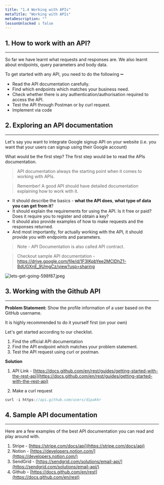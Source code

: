 ```yaml
---
title: "1.4 Working with APIs"
metaTitle: "Working with APIs"
metaDescription: ""
lessonUnlocked : false
---
```




## 1. How to work with an API?

---

So far we have learnt what requests and responses are. We also learnt about endpoints, query parameters and body data. 

To get started with any API, you need to do the following ➖

- Read the API documentation carefully.
- Find which endpoints which matches your business need.
- Check whether there is any authentication/authorisation required to access the API.
- Test the API through Postman or by curl request.
- Implement via code

## 2. Exploring an API documentation

---

Let's say you want to integrate Google signup API on your website (i.e. you want that your users can signup using their Google account)

What would be the first step? The first step would be to read the APIs documentation. 

> API documentation always the starting point when it comes to working with APIs.

> Remember! A good API should have detailed documentation explaining how to work with it. 

- It should describe the basics - **what the API does**, **what type of data you can get from it**?
- It should explain the requirements for using the API. Is it free or paid? Does it require you to register and obtain a key?
- It should also provide examples of how to make requests and the responses returned.
- And most importantly, for actually working with the API, it should provide you with endpoints and parameters.

> Note - API Documentation is also called API contract.

> Checkout sample API documentation - https://drive.google.com/file/d/1F3IKpbYee2MClDhZ1-BdUGXnE_9UmgCz/view?usp=sharing

![lets-get-going-598f87.jpeg](/images/api-for-pm/lets-get-going-598f87.jpeg)

## 3. Working with the Github API 
  
---

**Problem Statement:** Show the profile information of a user based on the GitHub username. 

It is highly recommended to do it yourself first (on your own) 

Let's get started according to our checklist.

1. Find the official API documentation
2. Find the API endpoint which matches your problem statement.
3. Test the API request using curl or postman.

**Solution** 

1. API Link - [https://docs.github.com/en/rest/guides/getting-started-with-the-rest-api](https://docs.github.com/en/rest/guides/getting-started-with-the-rest-api)

2. Make a curl request

```jsx
curl -i https://api.github.com/users/dipakkr
```

## 4. Sample API documentation

---
Here are a few examples of the best API documentation you can read and play around with. 

1. Stripe - [https://stripe.com/docs/api](https://stripe.com/docs/api)
2. Notion - [https://developers.notion.com/](https://developers.notion.com/)
3. SendGrid - [https://sendgrid.com/solutions/email-api/](https://sendgrid.com/solutions/email-api/)
4. Github - [https://docs.github.com/en/rest](https://docs.github.com/en/rest)


